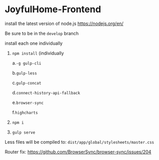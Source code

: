 # JoyfulHome-Frontend

install the latest version of node.js https://nodejs.org/en/

Be sure to be in the `develop` branch

install each one individually

1. `npm install` (individually

      a.`-g gulp-cli`
      
      b.`gulp-less`
      
      c.`gulp-concat`
      
      d.`connect-history-api-fallback`
      
      e.`browser-sync`

      f.`highcharts`

2. `npm i`

3. `gulp serve`

Less files will be compiled to: `dist/app/global/stylesheets/master.css`

Router fix:
https://github.com/BrowserSync/browser-sync/issues/204
